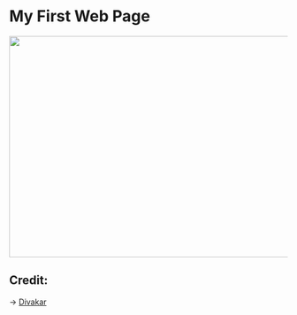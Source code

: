 # My First Web Page


<img src="https://telegra.ph/file/e61f8e431d3c88320d225.jpg" alt="" width="600" height="400">




## Credit:
   -> [Divakar](https://www.instagram.com/divakar__str)
   
